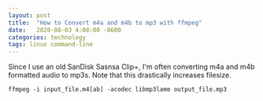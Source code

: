 ```yaml
---
layout: post
title:  "How to Convert m4a and m4b to mp3 with ffmpeg"
date:   2020-08-03 4:08:00 -0600
categories: technology
tags: linux command-line
---
```

Since I use an old SanDisk Sasnsa Clip+, I'm often converting m4a and m4b formatted audio to mp3s. Note that this drastically increases filesize.

```
ffmpeg -i input_file.m4[ab] -acodec libmp3lame output_file.mp3
```

